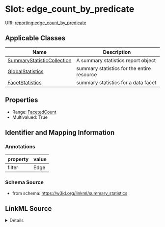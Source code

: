 # Slot: edge_count_by_predicate

URI: [reporting:edge_count_by_predicate](https://w3id.org/linkml/reportedge_count_by_predicate)



<!-- no inheritance hierarchy -->




## Applicable Classes

| Name | Description |
| --- | --- |
[SummaryStatisticCollection](SummaryStatisticCollection.md) | A summary statistics report object
[GlobalStatistics](GlobalStatistics.md) | summary statistics for the entire resource
[FacetStatistics](FacetStatistics.md) | summary statistics for a data facet






## Properties

* Range: [FacetedCount](FacetedCount.md)
* Multivalued: True







## Identifier and Mapping Information





### Annotations

| property | value |
| --- | --- |
| filter | Edge || facet | Predicate |



### Schema Source


* from schema: https://w3id.org/linkml/summary_statistics




## LinkML Source

<details>
```yaml
name: edge_count_by_predicate
annotations:
  filter:
    tag: filter
    value: Edge
  facet:
    tag: facet
    value: Predicate
from_schema: https://w3id.org/linkml/summary_statistics
rank: 1000
multivalued: true
alias: edge_count_by_predicate
owner: SummaryStatisticCollection
domain_of:
- SummaryStatisticCollection
slot_group: metadata_statistic_group
range: FacetedCount
inlined: true

```
</details>